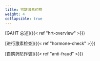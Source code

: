 ```yaml
---
title: 抗雄激素药物
weight: 4
collapsible: true
---
```


[GAHT 总述]({{< ref "hrt-overview" >}})

[进行激素检查]({{< ref "hormone-check" >}})

[自购药防诈骗]({{< ref "anti-fraud" >}})
